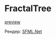 # FractalTree

[preview](https://github.com/n0throw/FractalTree/blob/main/preview.png "Орк")

Рендер: [SFML.Net](https://github.com/SFML/SFML.Net)

